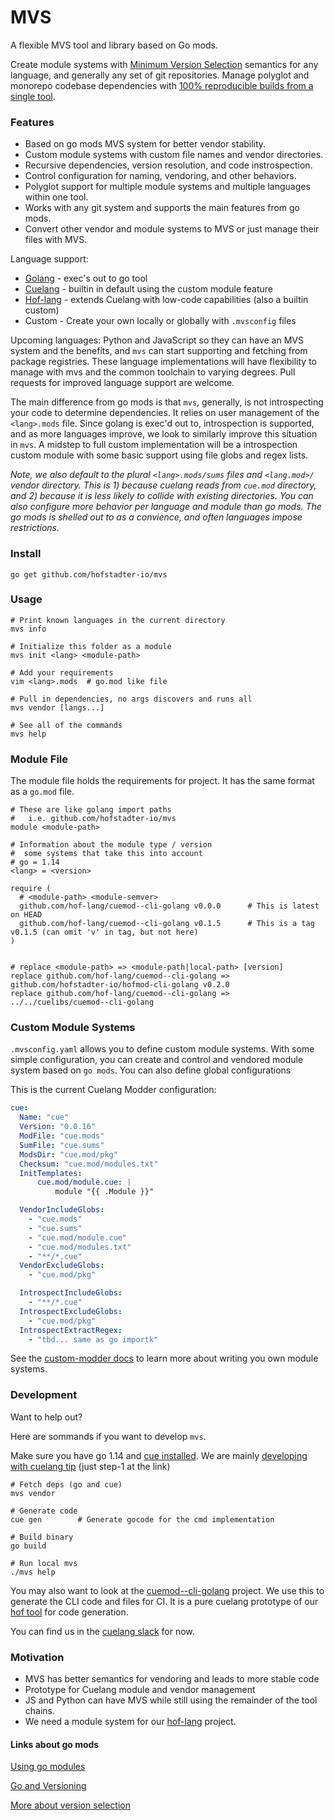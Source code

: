 # MVS

A flexible MVS tool and library based on Go mods.

Create module systems with [Minimum Version Selection](https://research.swtch.com/vgo-mvs) semantics
for any language, and generally any set of git repositories.
Manage polyglot and monorepo codebase dependencies with
[100% reproducible builds from a single tool](https://github.com/golang/go/wiki/Modules#version-selection).


### Features

- Based on go mods MVS system for better vendor stability.
- Custom module systems with custom file names and vendor directories.
- Recursive dependencies, version resolution, and code instrospection.
- Control configuration for naming, vendoring, and other behaviors.
- Polyglot support for multiple module systems and multiple languages within one tool.
- Works with any git system and supports the main features from go mods.
- Convert other vendor and module systems to MVS or just manage their files with MVS.

Language support:

- [Golang](https://golang.org) - exec's out to go tool
- [Cuelang](https://cuelang.org) - builtin in default using the custom module feature
- [Hof-lang](https://hof-lang.org) - extends Cuelang with low-code capabilities (also a builtin custom)
- Custom - Create your own locally or globally with `.mvsconfig` files

Upcoming languages: Python and JavaScript
so they can have an MVS system and the benefits,
and `mvs` can start supporting and fetching from package registries.
These language implementations will have flexibility to
manage with mvs and the common toolchain to varying degrees.
Pull requests for improved language support are welcome.

The main difference from go mods is that `mvs`, generally,
is not introspecting your code to determine dependencies.
It relies on user management of the `<lang>.mods` file.
Since golang is exec'd out to, introspection is supported,
and as more languages improve, we look to similarly
improve this situation in `mvs`.
A midstep to full custom implementation will be a
introspection custom module with some basic support
using file globs and regex lists.

_Note, we also default to the plural `<lang>.mods/sums` files and `<lang.mod>/` vendor directory.
This is 1) because cuelang reads from `cue.mod` directory, and 2) because it is less likely
to collide with existing directories.
You can also configure more behavior per language and module than go mods.
The go mods is shelled out to as a convience, and often languages impose restrictions._


### Install

```shell
go get github.com/hofstadter-io/mvs
```


### Usage

```shell
# Print known languages in the current directory
mvs info

# Initialize this folder as a module
mvs init <lang> <module-path>

# Add your requirements
vim <lang>.mods  # go.mod like file

# Pull in dependencies, no args discovers and runs all
mvs vendor [langs...]

# See all of the commands
mvs help
```


### Module File

The module file holds the requirements for project.
It has the same format as a `go.mod` file.

```
# These are like golang import paths
#   i.e. github.com/hofstadter-io/mvs
module <module-path> 

# Information about the module type / version
#  some systems that take this into account
# go = 1.14
<lang> = <version>

require (
  # <module-path> <module-semver>
  github.com/hof-lang/cuemod--cli-golang v0.0.0      # This is latest on HEAD
  github.com/hof-lang/cuemod--cli-golang v0.1.5      # This is a tag v0.1.5 (can omit 'v' in tag, but not here)
)


# replace <module-path> => <module-path|local-path> [version]
replace github.com/hof-lang/cuemod--cli-golang => github.com/hofstadter-io/hofmod-cli-golang v0.2.0
replace github.com/hof-lang/cuemod--cli-golang => ../../cuelibs/cuemod--cli-golang

```


### Custom Module Systems

`.mvsconfig.yaml` allows you to define custom module systems.
With some simple configuration, you can create and control
and vendored module system based on `go mods`.
You can also define global configurations

This is the current Cuelang Modder configuration:

```yaml
cue:
  Name: "cue"
  Version: "0.0.16"
  ModFile: "cue.mods"
  SumFile: "cue.sums"
  ModsDir: "cue.mod/pkg"
  Checksum: "cue.mod/modules.txt"
  InitTemplates:
      cue.mod/module.cue: |
          module "{{ .Module }}"

  VendorIncludeGlobs:
    - "cue.mods"
    - "cue.sums"
    - "cue.mod/module.cue"
    - "cue.mod/modules.txt"
    - "**/*.cue"
  VendorExcludeGlobs:
    - "cue.mod/pkg"

  IntrospectIncludeGlobs:
    - "**/*.cue"
  IntrospectExcludeGlobs:
    - "cue.mod/pkg"
  IntrospectExtractRegex:
    - "tbd... same as go importk"
```

See the [custom-modder docs](./docs/custom-modders.md)
to learn more about writing
you own module systems.


### Development

Want to help out?

Here are sommands if you want to develop `mvs`.

Make sure you have go 1.14 and [cue installed](https://cuelang.org/docs/install/).
We are mainly [developing with cuelang tip](https://github.com/cuelang/cue/blob/master/doc/contribute.md#overview-1) (just step-1 at the link)

```shell
# Fetch deps (go and cue)
mvs vendor

# Generate code
cue gen        # Generate gocode for the cmd implementation

# Build binary
go build

# Run local mvs
./mvs help
```

You may also want to look at the [cuemod--cli-golang](https://github.com/hof-lang/cuemod--cli-golang) project.
We use this to generate the CLI code and files for CI.
It is a pure cuelang prototype of our [hof tool](https://github.com/hofstadter-io/hof) for code generation.

You can find us in the
[cuelang slack](https://join.slack.com/t/cuelang/shared_invite/enQtNzQwODc3NzYzNTA0LTAxNWQwZGU2YWFiOWFiOWQ4MjVjNGQ2ZTNlMmIxODc4MDVjMDg5YmIyOTMyMjQ2MTkzMTU5ZjA1OGE0OGE1NmE)
for now.


### Motivation

- MVS has better semantics for vendoring and leads to more stable code
- Prototype for Cuelang module and vendor management
- JS and Python can have MVS while still using the remainder of the tool chains.
- We need a module system for our [hof-lang](https://hof-lang.org) project.

#### Links about go mods

[Using go modules](https://blog.golang.org/using-go-modules)

[Go and Versioning](https://research.swtch.com/vgo)

[More about version selection](https://github.com/golang/go/wiki/Modules#version-selection)

